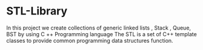 # STL-Library
In this project we create collections of generic linked lists , Stack , Queue, BST by using C ++ Programming language
The STL is a set of C++ template classes to provide common programming data structures function.
